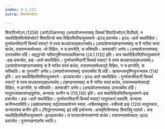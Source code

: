 ```yaml
---
index: 4.1.112
sutra: शिवादिभ्योऽण्

---
```

 शिवादिभ्योऽण् (1358) (अणोऽधिकरणम्) (अण्प्रयोजनभाष्यम्) किमर्थं शिवादिभ्योऽण् विधीयते, न यथाविहितमित्येवोच्येत? शिवादिभ्यो यथा विहितमितीयत्युच्यमाने -ःइञ्ञ् प्रसज्येत। इञ्ञ् -अतो यथाविहितः। पुनर्वचनमिदानीं किमर्थं स्यात्? ये तस्य बाधकास्तद्बाधनार्थम्॥ (अण्प्रयोजनखण्डनभाष्यम्) स वै नास्ति यस्तं बाधेत, तत्रारम्भसार्मथ्यात् -यो विहितः, न च प्राप्नोति, स भविष्यति। कश्चासौ? अणेव॥ (अण्प्रयोजनभाष्यम्) उत्तरार्थमेव तर्हि। अवृद्धाभ्यो नदीमानुषीभ्यस्तन्नामिकाभ्यः [[4.1.113]] इति। अत्र यथाविहितमितीयत्युच्यमाने -ढक् प्रसज्येत, ढक् -अतो यथाविहितः। पुनर्वचनमिदानीं किमर्थं स्यात्? ये तस्य बाधकास्तद्बाधनार्थम्॥ (अण्प्रयोजनखण्डनभाष्यम्) स वै नास्ति यस्तं बाधेत, तत्रारम्भसार्मथ्याद्यो विहितः, न च प्राप्नोति, स भविष्यति। कः पुनरसौ? अणेव॥ (अण्प्रयोजनभाष्यम्) उत्तरार्थमेव हि तर्हि। ऋष्यन्धकवृष्णिकुरुभ्यश्च (114) इति। अत्र यथाविहितमितीयत्युच्यमाने - इञ्ञ्प्रसज्येत। इञ्ञ्-अतो यथाविहितः। पुनर्वचनमिदानीं किमर्थं स्यात्? ये तस्य बाधकास्तद्बाधनार्थम्॥ (खण्डनभाष्यम्) स वै नास्ति यस्तं बाधेत, तत्रारम्भसार्मथ्याद्यो विहितः, न प्राप्नोति, स भविष्यति। कश्चासौ? अणेव॥ (अण्प्रयोजनभाष्यम्) उत्तरार्थमेव तर्हि। मातुरुत्संख्यासंभद्रपूर्वायाः, कन्यायाः कनीन च (115,116) इति। अत्र यथाविहितमितीयत्युच्यमाने-ढक् प्रसज्येत। ढक् -अतो यथाविहितः। पुनर्वचनमिदानीं किमर्थं स्यात्? मातुरुकारं वक्ष्यामि, कन्यायाः कनीनभावमिति॥ (आक्षेपभाष्यम्) यद्येतावत्प्रयोजनं स्यात् -तत्रैवायम्ब्रूयात् -स्त्रीभयो ढक् (120) मातुरुकारः, कन्यायाश्च कनीन इति॥ (सिद्धान्तभाष्यम्) इदं तर्हि प्रयोजनम् -अयमृष्टिषेणशब्दः शिवादिषु पठ्यते। अत्र यथाविहितमितीयत्युच्यमाने -ःइञ्ञ्प्रसज्येत। तं परत्वात्सेनान्ताण्ण्यो बाधेत। तत्रारम्भसार्मथ्यात् -ःइञ्ञ् प्रसज्येत। पुनरण्ग्रहणादणेव भवति॥ 